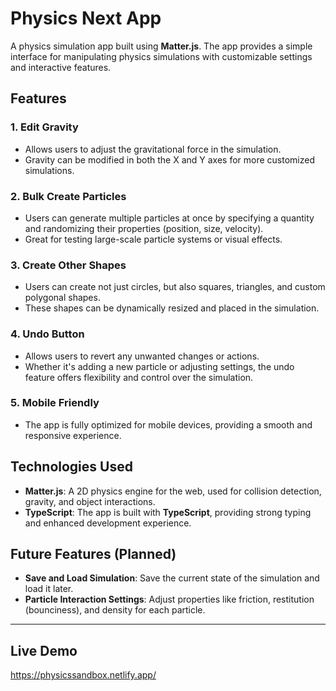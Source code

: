 # Physics Next App

A physics simulation app built using **Matter.js**. The app provides a simple interface for manipulating physics simulations with customizable settings and interactive features.

## Features

### 1. **Edit Gravity**
   - Allows users to adjust the gravitational force in the simulation.
   - Gravity can be modified in both the X and Y axes for more customized simulations.

### 2. **Bulk Create Particles**
   - Users can generate multiple particles at once by specifying a quantity and randomizing their properties (position, size, velocity).
   - Great for testing large-scale particle systems or visual effects.

### 3. **Create Other Shapes**
   - Users can create not just circles, but also squares, triangles, and custom polygonal shapes.
   - These shapes can be dynamically resized and placed in the simulation.

### 4. **Undo Button**
   - Allows users to revert any unwanted changes or actions.
   - Whether it's adding a new particle or adjusting settings, the undo feature offers flexibility and control over the simulation.
     
### 5. **Mobile Friendly**
  - The app is fully optimized for mobile devices, providing a smooth and responsive experience.

## Technologies Used

- **Matter.js**: A 2D physics engine for the web, used for collision detection, gravity, and object interactions.
- **TypeScript**: The app is built with **TypeScript**, providing strong typing and enhanced development experience.
  
## Future Features (Planned)

- **Save and Load Simulation**: Save the current state of the simulation and load it later.
- **Particle Interaction Settings**: Adjust properties like friction, restitution (bounciness), and density for each particle.

---

## Live Demo
  https://physicssandbox.netlify.app/
